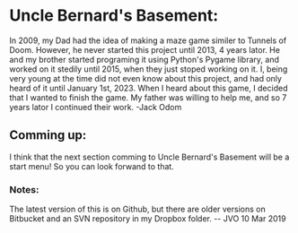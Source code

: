 # **Uncle Bernard's Basement:**
   In 2009, my Dad had the idea of making a maze game similer to Tunnels of Doom. However, he never started this project until 2013, 4 years lator. He and my brother started programing it using Python's Pygame library, and worked on it stedily until 2015, when they just stoped working on it. I, being very young at the time did not even know about this project, and had only heard of it until January 1st, 2023. When I heard about this game, I decided that I wanted to finish the game. My father was willing to help me, and so 7 years lator I continued their work. -Jack Odom

## **Comming up:**
   I think that the next section comming to Uncle Bernard's Basement will be a start menu! So you can look forwand to that.

### **Notes:**
The latest version of this is on Github, but there are older versions on Bitbucket and an SVN repository in my Dropbox folder. -- JVO 10 Mar 2019
